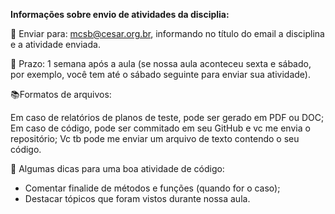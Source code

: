 **Informações sobre envio de atividades da disciplia:**

📧 Enviar para: mcsb@cesar.org.br, informando no título do email a disciplina e a atividade enviada.

📆 Prazo: 1 semana após a aula (se nossa aula aconteceu sexta e sábado, por exemplo, você tem até o sábado seguinte para enviar sua atividade).

📚Formatos de arquivos:

Em caso de relatórios de planos de teste, pode ser gerado em PDF ou DOC;
Em caso de código, pode ser commitado em seu GitHub e vc me envia o repositório; Vc tb pode me enviar um arquivo de texto contendo o seu código.


📍 Algumas dicas para uma boa atividade de código:

- Comentar finalide de métodos e funções (quando for o caso);
- Destacar tópicos que foram vistos durante nossa aula.

